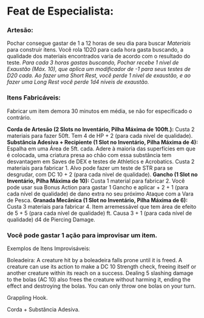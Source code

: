 # Feat de Especialista:

### **Artesão:**

Pochar consegue gastar de 1 a 12 horas de seu dia para buscar _Materiais_ para construir itens. Você rola 1D20 para cada hora gasta buscando, a qualidade dos materiais encontrados varia de acordo com o resultado do teste. _Para cada 3 horas gastas buscando, Pochar recebe 1 nível de Exaustão (Máx. 10), que aplica um modificador de -1 para seus testes de D20 cada. Ao fazer uma Short Rest, você perde 1 nível de exaustão, e ao fazer uma Long Rest você perde 1d4 níveis de exaustão._

### Itens Fabricáveis:

Fabricar um item demora 30 minutos em média, se não for especificado o contrário.

**Corda de Artesão (2 Slots no Inventário, Pilha Máxima de 100ft.):** Custa 2 materiais para fazer 50ft. Tem 4 de HP + 2 (para cada nivel de qualidade). **Substância Adesiva + Recipiente (1 Slot no Inventário, Pilha Máxima de 4):** Espalha em uma Área de 5ft. cada. Adere à maioria das superfícies em que é colocada, uma criatura presa ao chão com essa substância tem desvantagem em Saves de DEX e testes de Athletics e Acrobatics. Custa 2 materiais para fabricar 1. Alvo pode fazer um teste de STR para se desgrudar, com DC 10 + 2 (para cada nivel de qualidade). **Gancho (1 Slot no Inventário, Pilha Máxima de 10):** Custa 1 material para fabricar 2. Você pode usar sua Bonus Action para gastar 1 Gancho e aplicar + 2 + 1 (para cada nível de qualidade) de dano extra no seu próximo Ataque com a Vara de Pesca. **Granada Mecânica (1 Slot no Inventário, Pilha Máxima de 6):** Custa 3 materiais para fabricar 4. Item arremessável que tem área de efeito de 5 + 5 (para cada nível de qualidade) ft. Causa 3 + 1 (para cada nível de qualidade) d4 de Piercing Damage.

### Você pode gastar 1 ação para improvisar um item.

Exemplos de Itens Improvisáveis:

Boleadeira: A creature hit by a boleadeira falls prone until it is freed. A creature can use its action to make a DC 10 Strength check, freeing itself or another creature within its reach on a success. Dealing 5 slashing damage to the bolas (AC 10) also frees the creature without harming it, ending the effect and destroying the bolas. You can only throw one bolas on your turn.

Grappling Hook.

Corda + Substância Adesiva.
